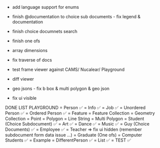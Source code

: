 - add language support for enums 

- finish  @documentation to choice sub documents - fix legend & documentation 
- finish choice documnets search
- finish one ofs

- array dimensions

- fix traverse of docs 

- test frame viewer against CAMS/ Nucalear/ Playground 

- diff viewer

- geo jsons - fix b box & multi polygon & geo json 

- fix ui visible 


DONE LIST 
PLAYGROUND 
 =  Person ✅ 
 =  Info   ✅ 
 =  Job    ✅ 
 =  Unordered Person  ✅ 
 =  Ordered Person    ✅ 
 =  Feature 
 =  Feature Collection 
 =  Geometry Collection
 =  Point
 =  Polygon
 =  Line String
 =  Multi Polygon
 =  Student (Choice Subdocument)  ✅ 
 =  Art ✅ 
 =  Dance ✅ 
 =  Music ✅ 
 =  Guy (Choice Documents) ✅ 
 =  Employee ✅ 
 =  Teacher => fix ui hidden  (remember subdocument form data issue ...)
 =  Graduate (One ofs)
 =  Computer Students ✅ 
 =  Example
 =  DifferentPerson ✅ 
 =  List ✅ 
 =  TEST ✅ 

